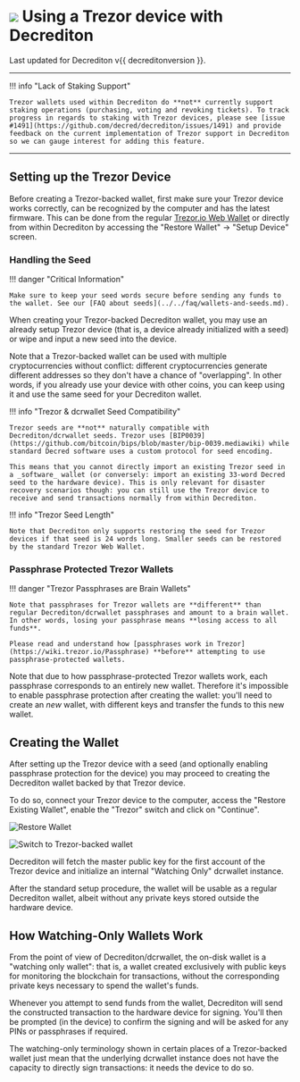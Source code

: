 # <img class="dcr-icon" src="/img/dcr-icons/Wallet.svg" /> Using a Trezor device with Decrediton

Last updated for Decrediton v{{ decreditonversion }}.

---

!!! info "Lack of Staking Support"

    Trezor wallets used within Decrediton do **not** currently support staking operations (purchasing, voting and revoking tickets). To track progress in regards to staking with Trezor devices, please see [issue #1491](https://github.com/decred/decrediton/issues/1491) and provide feedback on the current implementation of Trezor support in Decrediton so we can gauge interest for adding this feature.
    
    
---

## Setting up the Trezor Device


Before creating a Trezor-backed wallet, first make sure your Trezor device works correctly, can be recognized by the computer and has the latest firmware. This can be done from the regular [Trezor.io Web Wallet](https://trezor.io/start/) or directly from within Decrediton by accessing the "Restore Wallet" → "Setup Device" screen.

### Handling the Seed

!!! danger "Critical Information"

    Make sure to keep your seed words secure before sending any funds to the wallet. See our [FAQ about seeds](../../faq/wallets-and-seeds.md).
    
    
When creating your Trezor-backed Decrediton wallet, you may use an already setup Trezor device (that is, a device already initialized with a seed) or wipe and input a new seed into the device.

Note that a Trezor-backed wallet can be used with multiple cryptocurrencies without conflict: different cryptocurrencies generate different addresses so they don't have a chance of "overlapping". In other words, if you already use your device with other coins, you can keep using it and use the same seed for your Decrediton wallet.

!!! info "Trezor & dcrwallet Seed Compatibility"

    Trezor seeds are **not** naturally compatible with Decrediton/dcrwallet seeds. Trezor uses [BIP0039](https://github.com/bitcoin/bips/blob/master/bip-0039.mediawiki) while standard Decred software uses a custom protocol for seed encoding.
    
    This means that you cannot directly import an existing Trezor seed in a _software_ wallet (or conversely: import an existing 33-word Decred seed to the hardware device). This is only relevant for disaster recovery scenarios though: you can still use the Trezor device to receive and send transactions normally from within Decrediton.

!!! info "Trezor Seed Length"

    Note that Decrediton only supports restoring the seed for Trezor devices if that seed is 24 words long. Smaller seeds can be restored by the standard Trezor Web Wallet.
    

### Passphrase Protected Trezor Wallets

!!! danger "Trezor Passphrases are Brain Wallets"

    Note that passphrases for Trezor wallets are **different** than regular Decrediton/dcrwallet passphrases and amount to a brain wallet. In other words, losing your passphrase means **losing access to all funds**.
    
    Please read and understand how [passphrases work in Trezor](https://wiki.trezor.io/Passphrase) **before** attempting to use passphrase-protected wallets.
    
Note that due to how passphrase-protected Trezor wallets work, each passphrase corresponds to an entirely new wallet. Therefore it's impossible to enable passphrase protection after creating the wallet: you'll need to create an _new_ wallet, with different keys and transfer the funds to this new wallet.

## Creating the Wallet

After setting up the Trezor device with a seed (and optionally enabling passphrase protection for the device) you may proceed to creating the Decrediton wallet backed by that Trezor device.

To do so, connect your Trezor device to the computer, access the "Restore Existing Wallet", enable the "Trezor" switch and click on "Continue".

![Restore Wallet](/img/decrediton/restore-wallet.png)

![Switch to Trezor-backed wallet](/img/decrediton/restore-wallet-trezor.png)

Decrediton will fetch the master public key for the first account of the Trezor device and initialize an internal "Watching Only" dcrwallet instance.

After the standard setup procedure, the wallet will be usable as a regular Decrediton wallet, albeit without any private keys stored outside the hardware device.

## How Watching-Only Wallets Work

From the point of view of Decrediton/dcrwallet, the on-disk wallet is a "watching only wallet": that is, a wallet created exclusively with public keys for monitoring the blockchain for transactions, without the corresponding private keys necessary to spend the wallet's funds.

Whenever you attempt to send funds from the wallet, Decrediton will send the constructed transaction to the hardware device for signing. You'll then be prompted (in the device) to confirm the signing and will be asked for any PINs or passphrases if required.

The watching-only terminology shown in certain places of a Trezor-backed wallet just mean that the underlying dcrwallet instance does not have the capacity to directly sign transactions: it needs the device to do so.
